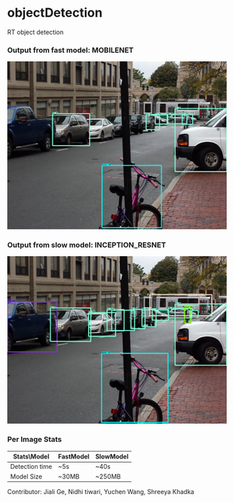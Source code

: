 # objectDetection
RT object detection

### Output from fast model: MOBILENET

![slow](./fast_1.png "FastModel")


### Output from slow model: INCEPTION_RESNET

![fast](./slow_1.png "SlowModel")


### Per Image Stats

| Stats\Model    | FastModel | SlowModel  |
|----------------|-----------|------------|
| Detection time | ~5s       | ~40s       |
| Model Size     | ~30MB     | ~250MB     |


 
Contributor:
Jiali Ge,
Nidhi tiwari,
Yuchen Wang,
Shreeya Khadka
